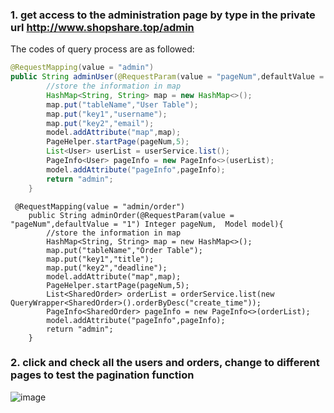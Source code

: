 ### 1. get access to the administration page by type in the private url http://www.shopshare.top/admin
The codes of query process are as followed:
```Java
@RequestMapping(value = "admin")
public String adminUser(@RequestParam(value = "pageNum",defaultValue = "1") Integer pageNum,  Model model){
        //store the information in map
        HashMap<String, String> map = new HashMap<>();
        map.put("tableName","User Table");
        map.put("key1","username");
        map.put("key2","email");
        model.addAttribute("map",map);
        PageHelper.startPage(pageNum,5);
        List<User> userList = userService.list();
        PageInfo<User> pageInfo = new PageInfo<>(userList);
        model.addAttribute("pageInfo",pageInfo);
        return "admin";
    }
```

```
 @RequestMapping(value = "admin/order")
    public String adminOrder(@RequestParam(value = "pageNum",defaultValue = "1") Integer pageNum,  Model model){
        //store the information in map
        HashMap<String, String> map = new HashMap<>();
        map.put("tableName","Order Table");
        map.put("key1","title");
        map.put("key2","deadline");
        model.addAttribute("map",map);
        PageHelper.startPage(pageNum,5);
        List<SharedOrder> orderList = orderService.list(new QueryWrapper<SharedOrder>().orderByDesc("create_time"));
        PageInfo<SharedOrder> pageInfo = new PageInfo<>(orderList);
        model.addAttribute("pageInfo",pageInfo);
        return "admin";
    }
```

### 2. click and check all the users and orders, change to different pages to test the pagination function
![image](https://user-images.githubusercontent.com/50439378/134594761-41830edc-7830-4852-80cc-d593f282fa8e.png)
